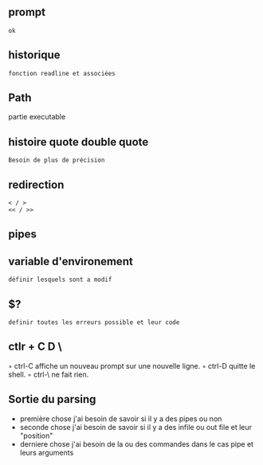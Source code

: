 ## prompt 
    ok

## historique
    fonction readline et associées

## Path
   partie executable

## histoire quote double quote 
    Besoin de plus de précision

## redirection
    < / >
    << / >>

## pipes

## variable d'environement
    définir lesquels sont a modif

## $?
    definir toutes les erreurs possible et leur code

## ctlr + C D \
   ◦ ctrl-C affiche un nouveau prompt sur une nouvelle ligne.
   ◦ ctrl-D quitte le shell.
   ◦ ctrl-\ ne fait rien.

## Sortie du parsing
- première chose j'ai besoin de savoir si il y a des pipes ou non
- seconde chose j'ai besoin de savoir si il y a des infile ou out file et leur "position"
- derniere chose j'ai besoin de la ou des commandes dans le cas pipe et leurs arguments